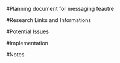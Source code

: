 #Planning document for messaging feautre

#Research Links and Informations

#Potential Issues

#Implementation

#Notes